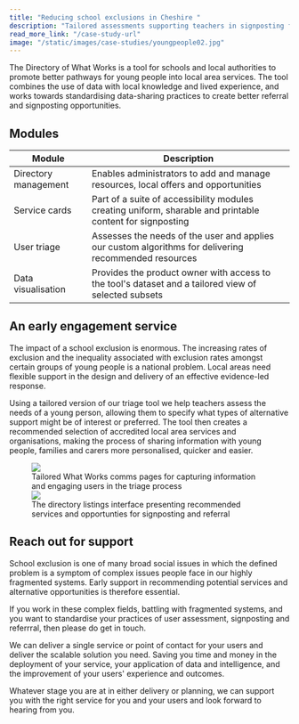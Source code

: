 ```yaml
---
title: "Reducing school exclusions in Cheshire "
description: "Tailored assessments supporting teachers in signposting families and young people to appropriate services."
read_more_link: "/case-study-url"
image: "/static/images/case-studies/youngpeople02.jpg"
---
```


The Directory of What Works is a tool for schools and local authorities to promote better pathways for young people into local area services. The tool combines the use of data with local knowledge and lived experience, and works towards standardising data-sharing practices to create better referral and signposting opportunities.

<section>
  <h2>Modules</h2>
  <table>
    <thead>
      <tr>
<th>Module</th>
        <th>Description</th>
      </tr>
    </thead>
    <tbody>
      <tr>
        <td>Directory management</td>
        <td>Enables administrators to add and manage resources, local offers and opportunities</td>
      </tr>
       <tr>
        <td>Service cards</td>
        <td>Part of a suite of accessibility modules creating uniform, sharable and printable content for signposting</td>
      </tr>
      <tr>
        <td>User triage</td>
        <td>Assesses the needs of the user and applies our custom algorithms for delivering recommended resources</td>
      </tr>
      <tr>
        <td>Data visualisation</td>
        <td>Provides the product owner with access to the tool's dataset and a tailored view of selected subsets</td>
      </tr>
    </tbody>
  </table>
</section>

An early engagement service
---------------------------------------------------------------------------------------------------------------------------------
The impact of a school exclusion is enormous. The increasing rates of exclusion and the inequality associated with exclusion rates amongst certain groups of young people is a national problem. Local areas need flexible support in the design and delivery of an effective evidence-led response. 

Using a tailored version of our triage tool we help teachers assess the needs of a young person, allowing them to specify what types of alternative support might be of interest or preferred. The tool then creates a recommended selection of accredited local area services and organisations, making the process of sharing information with young people, families and carers more personalised, quicker and easier. 

<figure>
  <img src="{{ '/static/images/use-cases/whatworks01.png' | url }}" />
  <figcaption>
    Tailored What Works comms pages for capturing information and engaging users in the triage process
  </figcaption>
   <img src="{{ '/static/images/use-cases/whatworks02.png' | url }}" />
  <figcaption>
    The directory listings interface presenting recommended services and opportunties for signposting and referral
  </figcaption>
</figure>

Reach out for support
---------------------------------------------------------------------------------------------------------------------------------
School exclusion is one of many broad social issues in which the defined problem is a symptom of complex issues people face in our highly fragmented systems. Early support in recommending potential services and alternative opportunities is therefore essential. 

If you work in these complex fields, battling with fragmented systems, and you want to standardise your practices of user assessment, signposting and referrral, then please do get in touch. 

We can deliver a single service or point of contact for your users and deliver the scalable solution you need. Saving you time and money in the deployment of your service, your application of data and intelligence, and the improvement of your users' experience and outcomes. 

Whatever stage you are at in either delivery or planning, we can support you with the right service for you and your users and look forward to hearing from you. 


